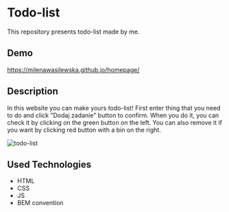 # Todo-list

This repository presents todo-list made by me.

## Demo

https://milenawasilewska.github.io/homepage/

## Description
In this website you can make yours todo-list! First enter thing that you need to do and click "Dodaj zadanie" button to confirm. When you do it, you can check it by clicking on the green button on the left. You can also remove it if you want by clicking red button with a bin on the right.

![todo-list](https://user-images.githubusercontent.com/119624007/215860747-754757e5-81bf-4e7c-861f-1a2e7e750afb.gif)


## Used Technologies
- HTML
- CSS
- JS
- BEM convention
